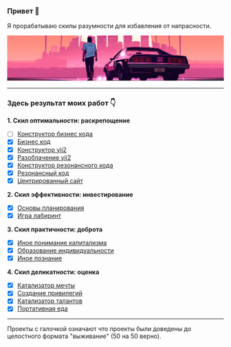 ### Привет 👋

Я прорабатываю скилы разумности для избавления от напрасности.

![](./pictures/4.jpg)

<hr>

### Здесь результат моих работ 👇

<b>1. Скил оптимальности: раскрепощение</b>
   - [ ] <a href="https://github.com/botogame/botogame/blob/main/reasonableness/emancipation/Конструктор%20бизнес%20кода/README.md">Конструктор бизнес кода</a>
   - [X] <a href="https://github.com/botogame/botogame/blob/main/reasonableness/emancipation/Бизнес%20код/README.md">Бизнес код</a>
   - [X] <a href="https://github.com/botogame/botogame/blob/main/reasonableness/emancipation/Конструктор%20yii2/README.md">Конструктор yii2</a>
   - [X] <a href="https://github.com/botogame/botogame/blob/main/reasonableness/emancipation/Разоблачение%20yii2/README.md">Разоблачение yii2</a>
   - [X] <a href="https://github.com/botogame/botogame/blob/main/reasonableness/emancipation/Конструктор%20резонансного%20кода/README.md">Конструктор резонансного кода</a>
   - [X] <a href="https://github.com/botogame/botogame/blob/main/reasonableness/emancipation/Резонансный%20код/README.md">Резонансный код</a>
   - [X] <a href="https://github.com/botogame/botogame/blob/main/reasonableness/emancipation/Центрированный%20сайт/README.md">Центрированный сайт</a>

<b>2. Скил эффективности: инвестирование</b>
   - [X] <a href="https://github.com/botogame/botogame/blob/main/reasonableness/investing/Основы%20планирования/README.md">Основы планирования</a>
   - [X] <a href="https://github.com/botogame/botogame/blob/main/reasonableness/investing/Игра%20лабиринт/README.md">Игра лабиринт</a>

<b>3. Скил практичности: доброта</b>
   - [X] <a href="https://github.com/botogame/botogame/blob/main/reasonableness/goodness/Иное%20понимание%20капитализма/README.md">Иное понимание капитализма</a>
   - [X] <a href="https://github.com/botogame/botogame/blob/main/reasonableness/goodness/Образование%20индивидуальности/README.md">Образование индивидуальности</a>
   - [X] <a href="https://github.com/botogame/botogame/blob/main/reasonableness/goodness/Иное%20познание/README.md">Иное познание</a>
   
<b>4. Скил деликатности: оценка</b>
   - [X] <a target="_blank" href="https://github.com/botogame/botogame/blob/main/reasonableness/evaluate/Катализатор%20мечты/README.md">Катализатор мечты</a>
   - [X] <a href="https://github.com/botogame/botogame/blob/main/reasonableness/evaluate/Создание%20привилегий/README.md">Создание привилегий</a>
   - [X] <a href="https://github.com/botogame/botogame/blob/main/reasonableness/evaluate/Катализатор%20талантов/README.md">Катализатор талантов</a>
   - [X] <a href="https://github.com/botogame/botogame/blob/main/reasonableness/evaluate/Портативная%20еда/README.md">Портативная еда</a>

<hr>

Проекты с галочкой означают что проекты были доведены до целостного формата "выживание" (50 на 50 верно).
